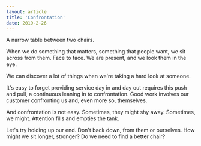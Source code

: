 ```yaml
---
layout: article
title: 'Confrontation'
date: 2019-2-26
---
```


A narrow table between two chairs.

When we do something that matters, something that people want, we sit across from them. Face to face. We are present, and we look them in the eye.

We can discover a lot of things when we're taking a hard look at someone.

It's easy to forget providing service day in and day out requires this push and pull, a continuous leaning in to confrontation. Good work involves our customer confronting us and, even more so, themselves.

And confrontation is not easy. Sometimes, they might shy away. Sometimes, we might. Attention fills and empties the tank.

Let's try holding up our end. Don't back down, from them or ourselves. How might we sit longer, stronger? Do we need to find a better chair?
